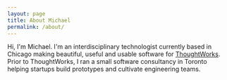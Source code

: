```yaml
---
layout: page
title: About Michael
permalink: /about/
---
```


Hi, I'm Michael. I'm an interdisciplinary technologist currently based in Chicago making beautiful, useful and usable software for <a href="https://thoughtworks.com">ThoughtWorks</a>. Prior to ThoughtWorks, I ran a small software consultancy in Toronto helping startups build prototypes and cultivate engineering teams.

